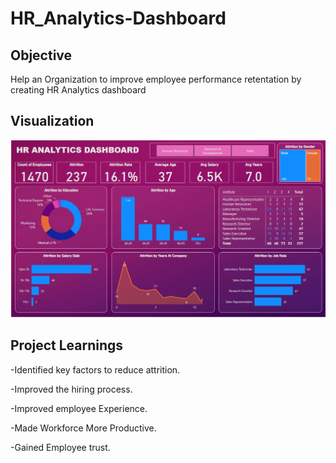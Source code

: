 # HR_Analytics-Dashboard


## Objective

Help an Organization to improve employee performance retentation by creating HR Analytics dashboard


## Visualization

<img src="HR_Analytics.png">

## Project Learnings 

-Identified key factors to reduce attrition.

-Improved the hiring process.

-Improved employee Experience.

-Made Workforce More Productive.

-Gained Employee trust.
